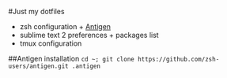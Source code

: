 #Just my dotfiles

- zsh configuration + [Antigen](https://github.com/zsh-users/antigen)
- sublime text 2 preferences + packages list
- tmux configuration

##Antigen installation
`cd ~; git clone https://github.com/zsh-users/antigen.git .antigen`
